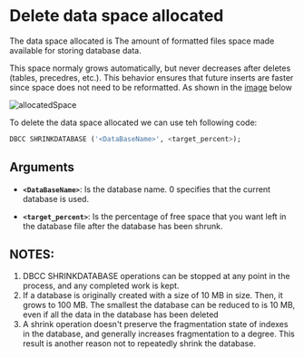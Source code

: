 # Delete  data space allocated

The data space allocated is The amount of formatted files space made available for storing database data. 

This space normaly grows automatically, but never decreases after deletes (tables, precedres, etc.). This behavior ensures that future inserts are faster since space does not need to be reformatted. As shown in the [image](https://docs.microsoft.com/en-us/azure/azure-sql/database/file-space-manage) below


![allocatedSpace](https://docs.microsoft.com/en-us/azure/azure-sql/database/media/file-space-manage/storage-types.png)

To delete the data space allocated we can use teh following code:

```sql
DBCC SHRINKDATABASE ('<DataBaseName>', <target_percent>);
```

## Arguments

 * __`<DataBaseName>`__: Is the database name. 0 specifies that the current database is used.

 * __`<target_percent>`__: Is the percentage of free space that you want left in the database file after the database has been shrunk.
 
 ## NOTES:
 
 1. DBCC SHRINKDATABASE operations can be stopped at any point in the process, and any completed work is kept.
 2. If a database is originally created with a size of 10 MB in size. Then, it grows to 100 MB. The smallest the database can be reduced to is 10 MB, even if all the data in the database has been deleted
 3. A shrink operation doesn't preserve the fragmentation state of indexes in the database, and generally increases fragmentation to a degree. This result is another reason not to repeatedly shrink the database.
